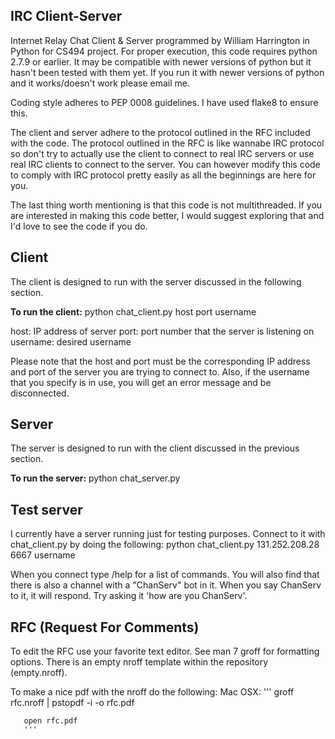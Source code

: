 ## IRC Client-Server

Internet Relay Chat Client & Server programmed by William Harrington in Python for CS494 project. For proper execution, this code requires python 2.7.9 or earlier. 
It may be compatible with newer versions of python but it hasn't been tested with them yet.
If you run it with newer versions of python and it works/doesn't work please email me.


Coding style adheres to PEP 0008 guidelines. I have used flake8 to ensure this.


The client and server adhere to the protocol outlined in the RFC included with the code.
The protocol outlined in the RFC is like wannabe IRC protocol so don't try to actually use the client to connect to real IRC servers or use real IRC clients to connect to the server.
You can however modify this code to comply with IRC protocol pretty easily as all the beginnings are here for you.


The last thing worth mentioning is that this code is not multithreaded. If you are interested in making this code better, I would suggest exploring that and I'd love to see the code if you do.

## Client
The client is designed to run with the server discussed in the following section.

**To run the client:**
python chat_client.py host port username

host: IP address of server
port: port number that the server is listening on
username: desired username

Please note that the host and port must be the corresponding IP address and port of the server you are trying to connect to.
Also, if the username that you specify is in use, you will get an error message and be disconnected.

## Server
The server is designed to run with the client discussed in the previous section.

**To run the server:**
python chat_server.py

## Test server

I currently have a server running just for testing purposes. Connect to it with chat_client.py by doing the following: python chat_client.py 131.252.208.28 6667 username

When you connect type /help for a list of commands.
You will also find that there is also a channel with a "ChanServ" bot in it. 
When you say ChanServ to it, it will respond. Try asking it 'how are you ChanServ'.

## RFC (Request For Comments)

To edit the RFC use your favorite text editor. See man 7 groff for formatting options. There is an empty nroff template within the repository (empty.nroff).

To make a nice pdf with the nroff do the following:
   Mac OSX:
       '''
       groff rfc.nroff | pstopdf -i -o rfc.pdf


       open rfc.pdf
       '''